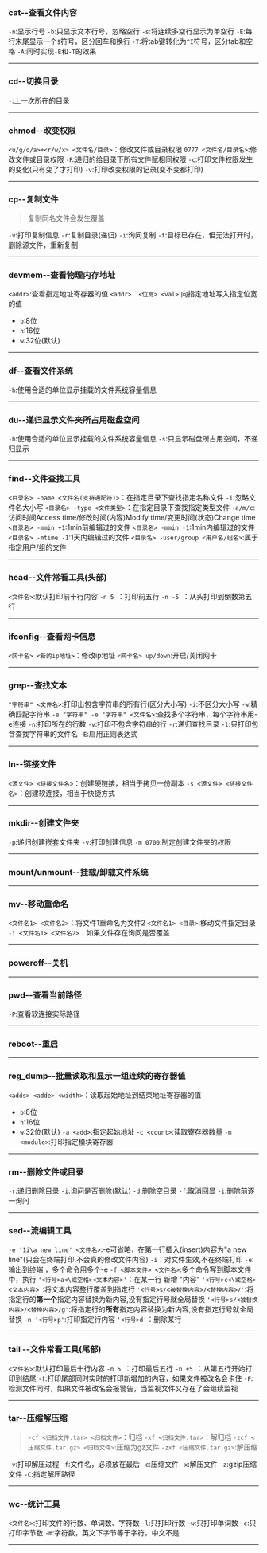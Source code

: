 ### cat--查看文件内容
`-n`:显示行号
`-b`:只显示文本行号，忽略空行
`-s`:将连续多空行显示为单空行
`-E`:每行末尾显示一个`$`符号，区分回车和换行
`-T`:将tab键转化为`^I`符号，区分tab和空格
`-A`:同时实现`-E`和`-T`的效果

---
### cd--切换目录
`-`:上一次所在的目录

---
### chmod--改变权限
`<u/g/o/a>+<r/w/x> <文件名/目录>`：修改文件或目录权限
`0777 <文件名/目录名>`:修改文件或目录权限
`-R`:递归的给目录下所有文件赋相同权限
`-c`:打印文件权限发生的变化(只有变了才打印)
`-v`:打印改变权限的记录(变不变都打印)

---
### cp--复制文件
>复制同名文件会发生覆盖

`-v`:打印复制信息
`-r`:复制目录(递归)
`-i`:询问复制
`-f`:目标已存在，但无法打开时，删除源文件，重新复制

---
### devmem--查看物理内存地址
`<addr>`:查看指定地址寄存器的值
`<addr>  <位宽> <val>`:向指定地址写入指定位宽的值
*  `b`:8位
* `h`:16位
* `w`:32位(默认)

---
### df--查看文件系统
`-h`:使用合适的单位显示挂载的文件系统容量信息

---
### du--递归显示文件夹所占用磁盘空间
`-h`:使用合适的单位显示挂载的文件系统容量信息
`-s`:只显示磁盘所占用空间，不递归显示

---
### find--文件查找工具
`<目录名> -name <文件名(支持通配符)>`：在指定目录下查找指定名称文件
`-i`:忽略文件名大小写
`<目录名> -type <文件类型>`：在指定目录下查找指定类型文件
`-a/m/c`:访问时间Access time/修改时间(内容)Modify time/变更时间(状态)Change time
`<目录名> -mmin +1`:1min前编辑过的文件
`<目录名> -mmin -1`:1min内编辑过的文件
`<目录名> -mtime -1`:1天内编辑过的文件
`<目录名> -user/group <用户名/组名>`:属于指定用户/组的文件

---
### head--文件常看工具(头部)
`<文件名>`:默认打印前十行内容
`-n 5 `：打印前五行
`-n -5 `：从头打印到倒数第五行

---
### ifconfig--查看网卡信息
`<网卡名> <新的ip地址>`：修改ip地址
`<网卡名> up/down`:开启/关闭网卡

---
### grep--查找文本
`"字符串" <文件名>`:打印出包含字符串的所有行(区分大小写)
`-i`:不区分大小写
`-w`:精确匹配字符串
`-e "字符串" -e "字符串" <文件名>`:查找多个字符串，每个字符串用-e连接
`-n`:打印所在的行数
`-v`:打印不包含字符串的行
`-r`:递归查找目录
`-l`:只打印包含查找字符串的文件名
`-E`:启用正则表达式

---
### ln--链接文件
`<源文件> <链接文件名>`：创建硬链接，相当于拷贝一份副本
`-s <源文件> <链接文件名>`：创建软连接，相当于快捷方式

---
### mkdir--创建文件夹
`-p`:递归创建嵌套文件夹
`-v`:打印创建信息
`-m 0700`:制定创建文件夹的权限

---
### mount/unmount--挂载/卸载文件系统

---
### mv--移动重命名
`<文件名1> <文件名2>`：将文件1重命名为文件2
`<文件名1> <目录>`:移动文件指定目录
`-i <文件名1> <文件名2>`：如果文件存在询问是否覆盖

---
### poweroff--关机

---
### pwd--查看当前路径
`-P`:查看软连接实际路径

---
### reboot--重启
---
### reg_dump--批量读取和显示一组连续的寄存器值
`<adds> <adde> <width>`：读取起始地址到结束地址寄存器的值
*  `b`:8位
* `h`:16位
* `w`:32位(默认)
`-a <add>`:指定起始地址
`-c <count>`:读取寄存器数量
`-m <module>`:打印指定模块寄存器

---
### rm--删除文件或目录
`-r`:递归删除目录
`-i`:询问是否删除(默认)
`-d`:删除空目录
`-f`:取消回显
`-i`:删除前逐一询问

---
### sed--流编辑工具
`-e '1i\a new line' <文件名>`:-e可省略，在第一行插入(insert)内容为"a new line"(只会在终端打印,不会真的修改文件内容)
`-i`：对文件生效,不在终端打印
`-e`:输出到终端 ，多个命令用多个-e
`-f <脚本文件> <文件名>`:多个命令写到脚本文件中，执行
`'<行号>a<\或空格><文本内容>'`：在某一行    新增     "内容"
`'<行号>c<\或空格><文本内容>'`:将文本内容整行覆盖到指定行
`'<行号>s/<被替换内容>/<替换内容>/'`:将指定行的**第一个**指定内容替换为新内容,没有指定行号就全局替换
`'<行号>s/<被替换内容>/<替换内容>/g'`:将指定行的**所有**指定内容替换为新内容,没有指定行号就全局替换
`-n '<行号>p'`:打印指定行内容
`'<行号>d'`：删除某行

---
### tail --文件常看工具(尾部)
`<文件名>`:默认打印最后十行内容
`-n 5 `：打印最后五行
`-n +5 `：从第五行开始打印到结尾
`-f`:打印尾部同时实时的打印新增加的内容，如果文件被改名会卡住
`-F`:检测文件同时，如果文件被改名会报警告，当监视文件又存在了会继续监视

---
### tar--压缩解压缩
>`-cf <归档文件.tar> <归档文件>`：归档
  `-xf <归档文件.tar>`：解归档
  `-zcf <压缩文件.tar.gz> <归档文件>`:压缩为gz文件
  `-zxf <压缩文件.tar.gz>`:解压缩

`-v`:打印解压过程
`-f`:文件名，必须放在最后
`-c`:压缩文件
`-x`:解压文件
`-z`:gzip压缩文件
`-C`:指定解压路径

---
### wc--统计工具
`<文件名>`:打印文件的行数、单词数、字符数
`-l`:只打印行数
`-w`:只打印单词数
`-c`:只打印字节数
`-m`:字符数，英文下字节等于字符，中文不是

---

